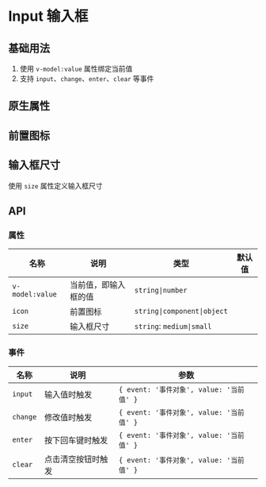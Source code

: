 # Input 输入框

## 基础用法

1. 使用 `v-model:value` 属性绑定当前值
2. 支持 `input`、`change`、`enter`、`clear` 等事件

<preview path="./demos/basic.vue"></preview>

## 原生属性

<preview path="./demos/native.vue"></preview>

## 前置图标

<!--@include: @/component/@parts/props-icon.md-->

<preview path="./demos/icon.vue"></preview>

## 输入框尺寸

使用 `size` 属性定义输入框尺寸

<preview path="./demos/size.vue"></preview>

## API

### 属性

<!--@include: @/component/@parts/props-native.md-->

| 名称            | 说明                 | 类型                        | 默认值 |
| --------------- | -------------------- | --------------------------- | ------ |
| `v-model:value` | 当前值，即输入框的值 | `string\|number`            |        |
| `icon`          | 前置图标             | `string\|component\|object` |        |
| `size`          | 输入框尺寸           | `string`: `medium\|small`   |        |

### 事件

| 名称     | 说明               | 参数                                     |
| -------- | ------------------ | ---------------------------------------- |
| `input`  | 输入值时触发       | `{ event: '事件对象', value: '当前值' }` |
| `change` | 修改值时触发       | `{ event: '事件对象', value: '当前值' }` |
| `enter`  | 按下回车键时触发   | `{ event: '事件对象', value: '当前值' }` |
| `clear`  | 点击清空按钮时触发 | `{ event: '事件对象', value: '当前值' }` |
